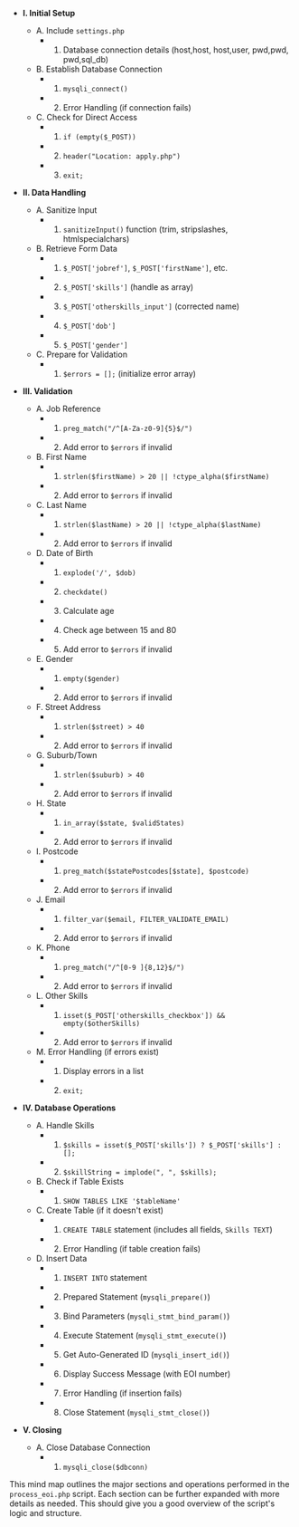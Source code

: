 

- **I. Initial Setup**
    
    - A. Include `settings.php`
        - 1. Database connection details (host,host, host,user, pwd,pwd, pwd,sql_db)
    - B. Establish Database Connection
        - 1. `mysqli_connect()`
        - 2. Error Handling (if connection fails)
    - C. Check for Direct Access
        - 1. `if (empty($_POST))`
        - 2. `header("Location: apply.php")`
        - 3. `exit;`
- **II. Data Handling**
    
    - A. Sanitize Input
        - 1. `sanitizeInput()` function (trim, stripslashes, htmlspecialchars)
    - B. Retrieve Form Data
        - 1. `$_POST['jobref']`, `$_POST['firstName']`, etc.
        - 2. `$_POST['skills']` (handle as array)
        - 3. `$_POST['otherskills_input']` (corrected name)
        - 4. `$_POST['dob']`
        - 5. `$_POST['gender']`
    - C. Prepare for Validation
        - 1. `$errors = [];` (initialize error array)
- **III. Validation**
    
    - A. Job Reference
        - 1. `preg_match("/^[A-Za-z0-9]{5}$/")`
        - 2. Add error to `$errors` if invalid
    - B. First Name
        - 1. `strlen($firstName) > 20 || !ctype_alpha($firstName)`
        - 2. Add error to `$errors` if invalid
    - C. Last Name
        - 1. `strlen($lastName) > 20 || !ctype_alpha($lastName)`
        - 2. Add error to `$errors` if invalid
    - D. Date of Birth
        - 1. `explode('/', $dob)`
        - 2. `checkdate()`
        - 3. Calculate age
        - 4. Check age between 15 and 80
        - 5. Add error to `$errors` if invalid
    - E. Gender
        - 1. `empty($gender)`
        - 2. Add error to `$errors` if invalid
    - F. Street Address
        - 1. `strlen($street) > 40`
        - 2. Add error to `$errors` if invalid
    - G. Suburb/Town
        - 1. `strlen($suburb) > 40`
        - 2. Add error to `$errors` if invalid
    - H. State
        - 1. `in_array($state, $validStates)`
        - 2. Add error to `$errors` if invalid
    - I. Postcode
        - 1. `preg_match($statePostcodes[$state], $postcode)`
        - 2. Add error to `$errors` if invalid
    - J. Email
        - 1. `filter_var($email, FILTER_VALIDATE_EMAIL)`
        - 2. Add error to `$errors` if invalid
    - K. Phone
        - 1. `preg_match("/^[0-9 ]{8,12}$/")`
        - 2. Add error to `$errors` if invalid
    - L. Other Skills
        - 1. `isset($_POST['otherskills_checkbox']) && empty($otherSkills)`
        - 2. Add error to `$errors` if invalid
    - M. Error Handling (if errors exist)
        - 1. Display errors in a list
        - 2. `exit;`
- **IV. Database Operations**
    
    - A. Handle Skills
        - 1. `$skills = isset($_POST['skills']) ? $_POST['skills'] : [];`
        - 2. `$skillString = implode(", ", $skills);`
    - B. Check if Table Exists
        - 1. `SHOW TABLES LIKE '$tableName'`
    - C. Create Table (if it doesn't exist)
        - 1. `CREATE TABLE` statement (includes all fields, `Skills TEXT`)
        - 2. Error Handling (if table creation fails)
    - D. Insert Data
        - 1. `INSERT INTO` statement
        - 2. Prepared Statement (`mysqli_prepare()`)
        - 3. Bind Parameters (`mysqli_stmt_bind_param()`)
        - 4. Execute Statement (`mysqli_stmt_execute()`)
        - 5. Get Auto-Generated ID (`mysqli_insert_id()`)
        - 6. Display Success Message (with EOI number)
        - 7. Error Handling (if insertion fails)
        - 8. Close Statement (`mysqli_stmt_close()`)
- **V. Closing**
    
    - A. Close Database Connection
        - 1. `mysqli_close($dbconn)`

This mind map outlines the major sections and operations performed in the `process_eoi.php` script. Each section can be further expanded with more details as needed. This should give you a good overview of the script's logic and structure.